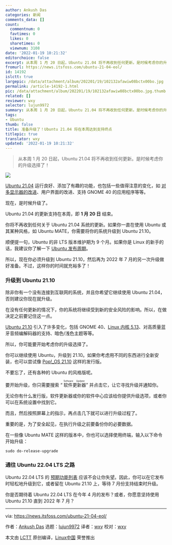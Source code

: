 ```yaml
---
author: Ankush Das
categories: 新闻
comments_data: []
count:
  commentnum: 0
  favtimes: 0
  likes: 0
  sharetimes: 0
  viewnum: 3108
date: '2022-01-19 10:21:32'
editorchoice: false
excerpt: 从本周 1 月 20 日起，Ubuntu 21.04 将不再收到任何更新。是时候考虑你的升级选择了！
fromurl: https://news.itsfoss.com/ubuntu-21-04-eol/
id: 14192
islctt: true
largepic: /data/attachment/album/202201/19/102132afawiw08bctx00bo.jpg
permalink: /article-14192-1.html
pic: /data/attachment/album/202201/19/102132afawiw08bctx00bo.jpg.thumb.jpg
related: []
reviewer: wxy
selector: lujun9972
summary: 从本周 1 月 20 日起，Ubuntu 21.04 将不再收到任何更新。是时候考虑你的升级选择了！
tags:
- Ubuntu
thumb: false
title: 准备升级了！Ubuntu 21.04 将在本周达到支持终点
titlepic: true
translator: wxy
updated: '2022-01-19 10:21:32'
---
```



> 
> 从本周 1 月 20 日起，Ubuntu 21.04 将不再收到任何更新。是时候考虑你的升级选择了！
> 
> 
> 


![](/data/attachment/album/202201/19/102132afawiw08bctx00bo.jpg)


[Ubuntu 21.04](https://news.itsfoss.com/ubuntu-21-04-release/) 运行良好、添加了有趣的功能，也包括一些值得注意的变化，如 [对多显示器的改进](https://news.itsfoss.com/ubuntu-21-04-multi-monitor-support/)、用户界面的改进、支持 GNOME 40 的应用程序等等。


现在，是时候升级了。


Ubuntu 21.04 的更新支持在本周，即 **1 月 20 日** 结束。


你将不再收到任何关于 Ubuntu 21.04 系统的更新。如果你一直在使用 Ubuntu 或其某种风格，如 Ubuntu MATE，你需要将你的系统升级到 Ubuntu 21.10。


顺便提一句，Ubuntu 的非 LTS 版本维护期为 9 个月。如果你是 Linux 的新手的话，我建议你了解一下 [Ubuntu 发布周期](https://itsfoss.com/end-of-life-ubuntu/)。


所以，现在你必须升级到 Ubuntu 21.10，然后再为 2022 年 7 月的另一次升级做好准备。不过，这样你的时间就充裕多了！


### 升级到 Ubuntu 21.10


除非你有一个没有连接到互联网的系统，并且你希望它继续使用 Ubuntu 21.04，否则建议你现在就升级。


在没有任何更新的情况下，你的系统将继续受到新的安全风险的影响。所以，在做决定之前要记住这一点。


[Ubuntu 21.10](https://news.itsfoss.com/ubuntu-21-10-release/) 引入了许多变化，包括 GNOME 40、[Linux 内核 5.13](https://news.itsfoss.com/linux-kernel-5-13-release/)、对高质量蓝牙音频编解码器的支持、暗色/浅色主题等等。


所以，你可能要开始考虑你的升级选择了。


你可以继续使用 Ubuntu，升级到 21.10。如果你考虑用不同的东西进行全新安装，也可以尝试像 [Pop!\_OS 21.10](https://news.itsfoss.com/pop-os-21-10/) 这样的发行版。


不要忘了，还有各种的 Ubuntu 的风格版呢。


要开始升级，你只需要搜索 “<ruby> 软件更新器 <rt>  Software Updater </rt></ruby>” 并点击它，让它寻找升级并通知你。


无论你有什么发行版，软件更新器或你的软件中心应该给你提供升级选项，或者你可以在系统设置中找到它。


而且，然后按照屏幕上的指示，再点击几下就可以进行升级过程了。


重要的是，为了安全起见，在执行升级之前要备份你的必要数据。


在一些像 Ubuntu MATE 这样的版本中，你也可以选择使用终端，输入以下命令开始升级：



```
sudo do-release-upgrade

```

### 通往 Ubuntu 22.04 LTS 之路


Ubuntu 22.04 LTS 的 [预期功能列表](https://itsfoss.com/ubuntu-22-04-release-features/) 应该不会让你失望。因此，你可以在它发布时轻松地升级到它，或者留在 Ubuntu 21.10 上，等待 7 月份支持结束时升级。


你是否期待着 Ubuntu 22.04 LTS 在今年 4 月的发布？或者，你愿意坚持使用 Ubuntu 21.10 直到 2022 年 7 月？




---


via: <https://news.itsfoss.com/ubuntu-21-04-eol/>


作者：[Ankush Das](https://news.itsfoss.com/author/ankush/) 选题：[lujun9972](https://github.com/lujun9972) 译者：[wxy](https://github.com/wxy) 校对：[wxy](https://github.com/wxy)


本文由 [LCTT](https://github.com/LCTT/TranslateProject) 原创编译，[Linux中国](https://linux.cn/) 荣誉推出